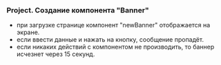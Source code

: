 ### Project. Создание компонента "Banner"

- при загрузке странице компонент "newBanner" отображается на экране.
- если ввести данные и нажать на кнопку, сообщение пропадёт.
- если никаких действий с компонентом не производить, то баннер исчезнет через
  15 секунд.
